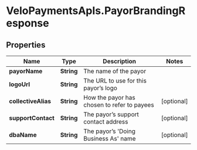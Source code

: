 # VeloPaymentsApIs.PayorBrandingResponse

## Properties
Name | Type | Description | Notes
------------ | ------------- | ------------- | -------------
**payorName** | **String** | The name of the payor | 
**logoUrl** | **String** | The URL to use for this payor’s logo | 
**collectiveAlias** | **String** | How the payor has chosen to refer to payees | [optional] 
**supportContact** | **String** | The payor’s support contact address | [optional] 
**dbaName** | **String** | The payor’s &#39;Doing Business As&#39; name | [optional] 


